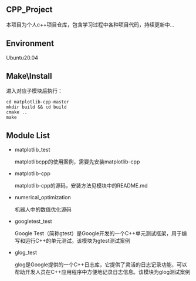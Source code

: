 CPP_Project
------------
本项目为个人c++项目仓库，包含学习过程中各种项目代码，持续更新中...

Environment
------------
Ubuntu20.04

Make\Install
------------
进入对应子模块后执行：
```
cd matplotlib-cpp-master
mkdir build && cd build
cmake ..
make
```

Module List
----------
* matplotlib_test
  
  matplotlibcpp的使用案例，需要先安装matplotlib-cpp

* matplotlib-cpp

  matplotlib-cpp的源码，安装方法见模块中的README.md

* numerical_optimization

  机器人中的数值优化源码

* googletest_test

  Google Test（简称gtest）是Google开发的一个C++单元测试框架，用于编写和运行C++的单元测试。该模块为gtest测试案例

* glog_test

  glog是Google提供的一个C++日志库，它提供了灵活的日志记录功能，可以帮助开发人员在C++应用程序中方便地记录日志信息。该模块为glog测试案例